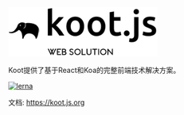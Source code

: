 <!-- # Koot  -->
<img src="./docs/koot-logo@2x.png" width="300px" />

Koot提供了基于React和Koa的完整前端技术解决方案。 

[![lerna](https://img.shields.io/badge/maintained%20with-lerna-cc00ff.svg)](https://lernajs.io/)

文档: https://koot.js.org


